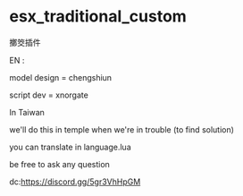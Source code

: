 # esx_traditional_custom
擲筊插件

EN : 

model design = chengshiun

script dev = xnorgate


In Taiwan 

we'll do this in temple when we're in trouble (to find solution)

you can translate in language.lua 

be free to ask any question


dc:https://discord.gg/5gr3VhHpGM
